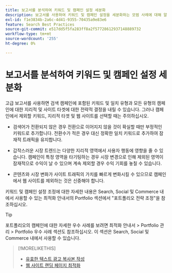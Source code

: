 ```yaml
---
title: 보고서를 분석하여 키워드 및 캠페인 설정 세분화
description: 보고서를 사용하여 키워드 및 캠페인 설정을 세분화하는 모범 사례에 대해 알아봅니다.
exl-id: f1e3834b-2a6c-4d41-9355-70435a9e83e6
feature: Search Best Practices
source-git-commit: e517dd5f5fa283ff8a2f57728612937148889732
workflow-type: tm+mt
source-wordcount: '255'
ht-degree: 0%

---
```


# 보고서를 분석하여 키워드 및 캠페인 설정 세분화

고급 보고서를 사용하면 검색 캠페인에 포함된 키워드 및 일치 유형과 모든 유형의 캠페인에 대한 지리적 및 사이트 타겟에 대한 전략적 결정을 내릴 수 있습니다. 그러나 캠페인에서 제외할 키워드, 지리적 타겟 및 웹 사이트를 선택할 때는 주의하십시오.

* 검색어가 전환되지 않은 경우 전환으로 이어지지 않을 것이 확실할 때만 부정적인 키워드로 추가합니다. 전환수가 적은 경우 대신 정확한 일치 키워드로 추가하여 잠재적 트래픽을 유지합니다.

* 갑작스러운 시장 트렌드는 다양한 지리적 영역에서 사용자 행동에 영향을 줄 수 있습니다. 캠페인이 특정 영역을 타기팅하는 경우 시장 변경으로 인해 제외된 영역이 잠재적으로 수익이 날 수 있으며 계속 제외할 경우 수익 기회를 놓칠 수 있습니다.

* 콘텐츠와 시장 변화가 사이트 트래픽의 가치를 빠르게 변화시킬 수 있으므로 캠페인에서 웹 사이트를 제외하는 것은 신중해야 합니다.

키워드 및 캠페인 설정 조정에 대한 자세한 내용은 Search, Social 및 Commerce 내에서 사용할 수 있는 최적화 안내서의 Portfolio 섹션에서 &quot;포트폴리오 전략 조정&quot;을 참조하십시오.<!-- verify convention for referencing Optimization Guide here -->

>[!TIP]
>
>포트폴리오의 캠페인에 대한 자세한 우수 사례를 보려면 최적화 안내서 > Portfolio 관리 > Portfolio 우수 사례 섹션도 참조하십시오. 이 섹션은 Search, Social 및 Commerce 내에서 사용할 수 있습니다.<!-- verify convention for referencing Optimization Guide here -->

>[!MORELIKETHIS]
>
>* [유효한 텍스트 광고 복사본 작성](best-practices-write.md)
>* [웹 사이트 랜딩 페이지 최적화](best-practices-optimize.md)
